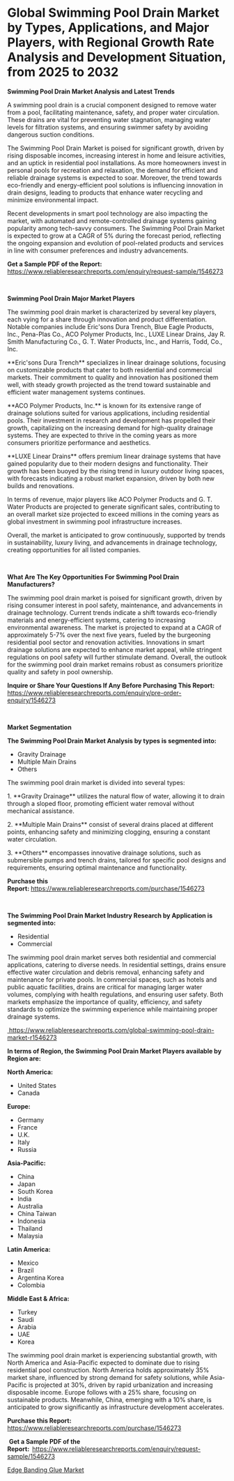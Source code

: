 <p><h1>Global Swimming Pool Drain Market by Types, Applications, and Major Players, with Regional Growth Rate Analysis and Development Situation, from 2025 to 2032</h1></p><p><strong>Swimming Pool Drain Market Analysis and Latest Trends</strong></p>
<p><p>A swimming pool drain is a crucial component designed to remove water from a pool, facilitating maintenance, safety, and proper water circulation. These drains are vital for preventing water stagnation, managing water levels for filtration systems, and ensuring swimmer safety by avoiding dangerous suction conditions.</p><p>The Swimming Pool Drain Market is poised for significant growth, driven by rising disposable incomes, increasing interest in home and leisure activities, and an uptick in residential pool installations. As more homeowners invest in personal pools for recreation and relaxation, the demand for efficient and reliable drainage systems is expected to soar. Moreover, the trend towards eco-friendly and energy-efficient pool solutions is influencing innovation in drain designs, leading to products that enhance water recycling and minimize environmental impact.</p><p>Recent developments in smart pool technology are also impacting the market, with automated and remote-controlled drainage systems gaining popularity among tech-savvy consumers. The Swimming Pool Drain Market is expected to grow at a CAGR of 5% during the forecast period, reflecting the ongoing expansion and evolution of pool-related products and services in line with consumer preferences and industry advancements.</p></p>
<p><strong>Get a Sample PDF of the Report:&nbsp;</strong> <a href="https://www.reliableresearchreports.com/enquiry/request-sample/1546273?utm_campaign=2201&utm_medium=2&utm_source=Github&utm_content=ia&utm_term=31032025&utm_id=swimming-pool-drain">https://www.reliableresearchreports.com/enquiry/request-sample/1546273</a></p>
<p>&nbsp;</p>
<p><strong>Swimming Pool Drain Major Market Players</strong></p>
<p><p>The swimming pool drain market is characterized by several key players, each vying for a share through innovation and product differentiation. Notable companies include Eric'sons Dura Trench, Blue Eagle Products, Inc., Pena-Plas Co., ACO Polymer Products, Inc., LUXE Linear Drains, Jay R. Smith Manufacturing Co., G. T. Water Products, Inc., and Harris, Todd, Co., Inc.</p><p>**Eric'sons Dura Trench** specializes in linear drainage solutions, focusing on customizable products that cater to both residential and commercial markets. Their commitment to quality and innovation has positioned them well, with steady growth projected as the trend toward sustainable and efficient water management systems continues.</p><p>**ACO Polymer Products, Inc.** is known for its extensive range of drainage solutions suited for various applications, including residential pools. Their investment in research and development has propelled their growth, capitalizing on the increasing demand for high-quality drainage systems. They are expected to thrive in the coming years as more consumers prioritize performance and aesthetics.</p><p>**LUXE Linear Drains** offers premium linear drainage systems that have gained popularity due to their modern designs and functionality. Their growth has been buoyed by the rising trend in luxury outdoor living spaces, with forecasts indicating a robust market expansion, driven by both new builds and renovations.</p><p>In terms of revenue, major players like ACO Polymer Products and G. T. Water Products are projected to generate significant sales, contributing to an overall market size projected to exceed millions in the coming years as global investment in swimming pool infrastructure increases.</p><p>Overall, the market is anticipated to grow continuously, supported by trends in sustainability, luxury living, and advancements in drainage technology, creating opportunities for all listed companies.</p></p>
<p>&nbsp;</p>
<p><strong>What Are The Key Opportunities For Swimming Pool Drain Manufacturers?</strong></p>
<p><p>The swimming pool drain market is poised for significant growth, driven by rising consumer interest in pool safety, maintenance, and advancements in drainage technology. Current trends indicate a shift towards eco-friendly materials and energy-efficient systems, catering to increasing environmental awareness. The market is projected to expand at a CAGR of approximately 5-7% over the next five years, fueled by the burgeoning residential pool sector and renovation activities. Innovations in smart drainage solutions are expected to enhance market appeal, while stringent regulations on pool safety will further stimulate demand. Overall, the outlook for the swimming pool drain market remains robust as consumers prioritize quality and safety in pool ownership.</p></p>
<p><strong>Inquire or Share Your Questions If Any Before Purchasing This Report:</strong> <a href="https://www.reliableresearchreports.com/enquiry/pre-order-enquiry/1546273?utm_campaign=2201&utm_medium=2&utm_source=Github&utm_content=ia&utm_term=31032025&utm_id=swimming-pool-drain">https://www.reliableresearchreports.com/enquiry/pre-order-enquiry/1546273</a></p>
<p>&nbsp;</p>
<p><strong>Market Segmentation</strong></p>
<p><strong>The Swimming Pool Drain Market Analysis by types is segmented into:</strong></p>
<p><ul><li>Gravity Drainage</li><li>Multiple Main Drains</li><li>Others</li></ul></p>
<p><p>The swimming pool drain market is divided into several types: </p><p>1. **Gravity Drainage** utilizes the natural flow of water, allowing it to drain through a sloped floor, promoting efficient water removal without mechanical assistance.</p><p>2. **Multiple Main Drains** consist of several drains placed at different points, enhancing safety and minimizing clogging, ensuring a constant water circulation.</p><p>3. **Others** encompasses innovative drainage solutions, such as submersible pumps and trench drains, tailored for specific pool designs and requirements, ensuring optimal maintenance and functionality.</p></p>
<p><strong>Purchase this Report:&nbsp;</strong><a href="https://www.reliableresearchreports.com/purchase/1546273?utm_campaign=2201&utm_medium=2&utm_source=Github&utm_content=ia&utm_term=31032025&utm_id=swimming-pool-drain">https://www.reliableresearchreports.com/purchase/1546273</a></p>
<p>&nbsp;</p>
<p><strong>The Swimming Pool Drain Market Industry Research by Application is segmented into:</strong></p>
<p><ul><li>Residential</li><li>Commercial</li></ul></p>
<p><p>The swimming pool drain market serves both residential and commercial applications, catering to diverse needs. In residential settings, drains ensure effective water circulation and debris removal, enhancing safety and maintenance for private pools. In commercial spaces, such as hotels and public aquatic facilities, drains are critical for managing larger water volumes, complying with health regulations, and ensuring user safety. Both markets emphasize the importance of quality, efficiency, and safety standards to optimize the swimming experience while maintaining proper drainage systems.</p></p>
<p><a href="https://www.reliableresearchreports.com/global-swimming-pool-drain-market-r1546273?utm_campaign=2201&utm_medium=2&utm_source=Github&utm_content=ia&utm_term=31032025&utm_id=swimming-pool-drain">&nbsp;https://www.reliableresearchreports.com/global-swimming-pool-drain-market-r1546273</a></p>
<p><strong>In terms of Region, the Swimming Pool Drain Market Players available by Region are:</strong></p>
<p>
    <p> <strong> North America: </strong>
        <ul>
            <li>United States</li>
            <li>Canada</li>
        </ul>
        </p> 
    <p> <strong> Europe: </strong>
        <ul>
            <li>Germany</li>
            <li>France</li>
            <li>U.K.</li>
            <li>Italy</li>
            <li>Russia</li>
        </ul>
        </p> 
    <p> <strong> Asia-Pacific: </strong>
        <ul>
            <li>China</li>
            <li>Japan</li>
            <li>South Korea</li>
            <li>India</li>
            <li>Australia</li>
            <li>China Taiwan</li>
            <li>Indonesia</li>
            <li>Thailand</li>
            <li>Malaysia</li>
        </ul>
        </p> 
    <p> <strong> Latin America: </strong>
        <ul>
            <li>Mexico</li>
            <li>Brazil</li>
            <li>Argentina Korea</li>
            <li>Colombia</li>
        </ul>
        </p> 
    <p> <strong> Middle East & Africa: </strong>
        <ul>
            <li>Turkey</li>
            <li>Saudi</li>
            <li>Arabia</li>
            <li>UAE</li>
            <li>Korea</li>
        </ul>
    </p>
    </p>
<p><p>The swimming pool drain market is experiencing substantial growth, with North America and Asia-Pacific expected to dominate due to rising residential pool construction. North America holds approximately 35% market share, influenced by strong demand for safety solutions, while Asia-Pacific is projected at 30%, driven by rapid urbanization and increasing disposable income. Europe follows with a 25% share, focusing on sustainable products. Meanwhile, China, emerging with a 10% share, is anticipated to grow significantly as infrastructure development accelerates.</p></p>
<p><strong>Purchase this Report: </strong><a href="https://www.reliableresearchreports.com/purchase/1546273?utm_campaign=2201&utm_medium=2&utm_source=Github&utm_content=ia&utm_term=31032025&utm_id=swimming-pool-drain">https://www.reliableresearchreports.com/purchase/1546273</a></p>
<p>&nbsp;<strong>Get a Sample PDF of the Report:&nbsp;&nbsp;</strong><a href="https://www.reliableresearchreports.com/enquiry/request-sample/1546273?utm_campaign=2201&utm_medium=2&utm_source=Github&utm_content=ia&utm_term=31032025&utm_id=swimming-pool-drain">https://www.reliableresearchreports.com/enquiry/request-sample/1546273</a></p>
<p><strong></strong></p>
<p><p><a href="https://github.com/JakirUddin651/Market-Research-Report-List-2/blob/main/edge-banding-glue-market.md?utm_campaign=2201&utm_medium=2&utm_source=Github&utm_content=ia&utm_term=31032025&utm_id=swimming-pool-drain">Edge Banding Glue Market</a></p></p>